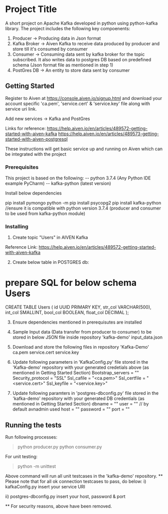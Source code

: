 # Project Title

A short project on Apache Kafka developed in python using python-kafka library. The project includes the following  key compoenents:

1. Producer -> Producing data in Json format 
2. Kafka Broker -> Aiven Kafka to receive data produced by producer and store till it's consumed by consumer
3. Consumer -> Consuming data sent by kafka broker for the topic subscribed. It also writes data to postgres DB based on predefined schema (Json format file as mentioned in step 1)
4. PostGres DB -> An entity to store data sent by consumer


## Getting Started

Register to Aiven at https://console.aiven.io/signup.html and download your account specific 'ca.pem', 'service.cert' & 'service.key' file along with service uri link.

Add new services -> Kafka and PostGres

Links for reference:
https://help.aiven.io/en/articles/489572-getting-started-with-aiven-kafka
https://help.aiven.io/en/articles/489573-getting-started-with-aiven-postgresql

These instructions will get basic service up and running on Aiven which can be integrated with the project

### Prerequisites

This project is based on the following:
-- python 3.7.4 (Any Python IDE example PyCharm)
-- kafka-python (latest version)

Install below dependencies 
 
 pip install pymongo
 python -m pip install psycopg2
 pip install kafka-python //ensure it is compatible with python version 3.7.4 (producer and consumer to be used from kafka-python module)

### Installing

1) Create topic "Users" in AIVEN  Kafka

Reference Link: https://help.aiven.io/en/articles/489572-getting-started-with-aiven-kafka


2) Create below table in POSTGRES db:

# prepare SQL for below schema Users
CREATE TABLE Users (
    id UUID PRIMARY KEY,
    str_col VARCHAR(500),
    int_col SMALLINT,
    bool_col BOOLEAN,
     float_col DECIMAL
 		);
 
3) Ensure dependencies mentioned in prerequisutes are installed
 
4) Sample Input data (Data transfer from producer to consumer) to be stored in below JSON file inside repository 'kafka-demo'
   input_data.json

5) Download and store the following files in repository 'Kafka-Demo'
	ca.pem
	service.cert
	service.key

6) Update following parameters in 'KafkaConfig.py' file stored in the 'Kafka-demo' repository with your generated credetials above (as mentioned in Getting Started Section)
	Bootstrap_servers = "<Service URI Link>"
	Security_protocol = "SSL"
	Ssl_cafile = "<ca.pem>"
	Ssl_certfile = "<service.cert>"
	Ssl_keyfile = "<service.key>"
	
7) Update following paramters in 'postgres-dbconfig.py' file stored in the 'kafka-demo' repository with your generated DB credentials (as mentioned in Getting Started Section)
    dbname = "<Database Name>"
	user = "<user name>"   // by default avnadmin used
	host = "<host name>"
	password = "<generated password>"
	port = "<generated port>"
	
	

## Running the tests

Run following processes:
> python producer.py
> python consumer.py

For unit testing:
> python -m unittest

Above command will run all unit testcases in the 'kafka-demo' repository.
** Please note that for all ok connection testcases to pass, do below:
i) kafkaConfig.py
  insert your service URI
  
ii) postgres-dbconfig.py
   insert your host, password & port

** For security reasons, above have been removed.